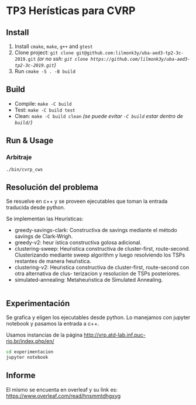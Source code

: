 # TP3 Herísticas para CVRP

## Install
1) Install `cmake`, `make`, `g++` and `gtest` 
2) Clone project: `git clone git@github.com:lilmonk3y/uba-aed3-tp2-3c-2019.git` 
_(or no ssh: `git clone https://github.com/lilmonk3y/uba-aed3-tp2-3c-2019.git`)_ 
3) Run `cmake -S . -B build`

## Build
- Compile: `make -C build`
- Test: `make -C build test`
- Clean: `make -C build clean`
_(se puede evitar `-C build` estar dentro de `build/`)_

## Run & Usage
### Arbitraje
`./bin/cvrp_cws`


## Resolución del problema
Se resuelve en c++ y se proveen ejecutables que toman la entrada traducida desde python.

Se implementan las Heurísticas: 
- greedy-savings-clark: Constructiva de savings mediante el método savings de Clark-Wrigh.
- greedy-v2: heur ́ıstica constructiva golosa adicional.
- clustering-sweep: Heuŕıstica constructiva de cluster-first, route-second. Clusterizando mediante sweep algorithm y luego resolviendo los TSPs restantes de manera heuŕıstica.
- clustering-v2: Heuŕıstica constructiva de cluster-first, route-second con otra alternativa de clus- terizacíon y resolucíon de TSPs posteriores.
- simulated-annealing: Metaheuŕıstica de Simulated Annealing.

```bash

```

## Experimentación
Se grafica y eligen los ejecutables desde python. Lo manejamos con jupyter notebook y pasamos la entrada a c++.

Usamos instancias de la página http://vrp.atd-lab.inf.puc-rio.br/index.php/en/

```bash
cd experimentacion
jupyter notebook
```

## Informe
El mismo se encuenta en overleaf y su link es: https://www.overleaf.com/read/hnsmmtdhgxyg




